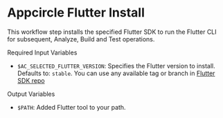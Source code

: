 # Appcircle Flutter Install

This workflow step installs the specified Flutter SDK to run the Flutter CLI for subsequent, Analyze, Build and Test operations.

Required Input Variables
- `$AC_SELECTED_FLUTTER_VERSION`: Specifies the Flutter version to install. Defaults to: `stable`. You can use any available tag or branch in [Flutter SDK repo](https://github.com/flutter/flutter.git)

Output Variables
- `$PATH`: Added Flutter tool to your path.
